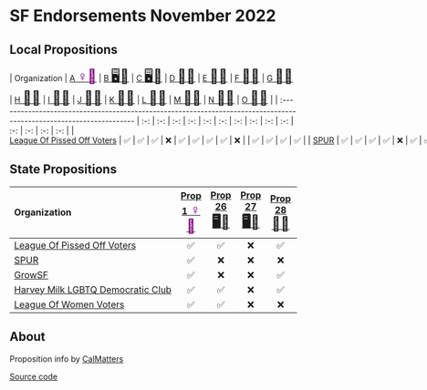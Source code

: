 # SF Endorsements November 2022

## Local Propositions

| Organization                                                                                                              | [A <span style="color:purple;font-size:24px">♀️🏥</span>][p1] | [B <span style="font-size:24px">🖥️🎰</span>][p26] | [C <span style="font-size:24px">🖥️🎰</span>][p27] | [D <span style="font-size:24px">🎨🎼</span>][p28] | [E <span style="font-size:24px">🏥🫘</span>][p29] | [F <span style="font-size:24px">🚗🔌</span>][p30] | [G <span style="font-size:24px">🚬🍎</span>][p31] | [H <span style="font-size:24px">🚬🍎</span>][p31] | [I <span style="font-size:24px">🚬🍎</span>][p31] | [J <span style="font-size:24px">🚬🍎</span>][p31] | [K <span style="font-size:24px">🚬🍎</span>][p31] | [L <span style="font-size:24px">🚬🍎</span>][p31] | [M <span style="font-size:24px">🚬🍎</span>][p31] | [N <span style="font-size:24px">🚬🍎</span>][p31] | [O <span style="font-size:24px">🚬🍎</span>][p31] |
| :------------------------------------------------------------------------------------------------------------------- | :-: | :-: | :-: | :-: | :-: | :-: | :-: | :-: | :-: | :-: | :-: | :-: | :-: | :-: |
| <span style="white-space: nowrap;">[League Of Pissed Off Voters](https://www.theleaguesf.org/)<span>                 | ✅  | ✅  | ✅   | ❌  | ✅   | ✅  | ✅  | ✅   | ❌  |      | ✅  | ✅  | ✅  | ✅   |
| <span style="white-space: nowrap;">[SPUR](https://www.spur.org/voter-guide/2022-11)<span>                            | ✅  | ✅  | ✅   | ✅  | ❌   | ✅  | ✅  | ✅   | ❌  | ✅   | ✅  | ❌  | ✅  | ❌   |
| <span style="white-space: nowrap;">[GrowSF](https://growsf.org/voter-guide/)<span>                                   | ✅  | ✅  | ❌   | ✅  | ❌   | ✅  | ✅  | ✅   | ❌  | ✅   | ✅  | ❌  | ✅  | ❌  |
| <span style="white-space: nowrap;">[Harvey Milk LGBTQ Democratic Club](https://www.milkclub.org/endorsements/)<span> | ✅  |     |     |     | ✅   | ✅  | ✅  | ✅   | ❌  | ✅   | ✅  | ✅  | ✅  | ✅  |
| <span style="white-space: nowrap;">[League Of Women Voters](https://lwvsf.org/ballot-recommendations)<span>          |     | ✅  | ✅   |     | ✅   | ✅  |    | ✅   | ❌  |      | ✅  |     | ✅  |    |

## State Propositions

| Organization                                                                                                              | [Prop 1 <span style="color:purple;font-size:24px">♀️🏥</span>][p1] | [Prop 26 <span style="font-size:24px">🖥️🎰</span>][p26] | [Prop 27 <span style="font-size:24px">🖥️🎰</span>][p27] | [Prop 28 <span style="font-size:24px">🎨🎼</span>][p28] | [Prop 29 <span style="font-size:24px">🏥🫘</span>][p29] | [Prop 30 <span style="font-size:24px">🚗🔌</span>][p30] | [Prop 31 <span style="font-size:24px">🚬🍎</span>][p31] |
| :------------------------------------------------------------------------------------------------------------------------ | :-: | :-: | :-: | :-: | :-: | :-: | :-: |
| <span style="white-space: nowrap;">[League Of Pissed Off Voters](https://www.theleaguesf.org/)<span>                      | ✅  | ✅  | ❌ | ✅  | ✅ | ✅ | ✅ |
| <span style="white-space: nowrap;">[SPUR](https://www.spur.org/voter-guide/2022-11)<span>                                 | ✅  | ❌  | ❌ | ❌  | ❌ | ✅ | ✅ |
| <span style="white-space: nowrap;">[GrowSF](https://growsf.org/voter-guide/)<span>                                        | ✅  | ❌  | ❌ | ✅  | ❌ | ✅ | ✅ |
| <span style="white-space: nowrap;">[Harvey Milk LGBTQ Democratic Club](https://www.milkclub.org/endorsements/)<span>      | ✅  | ✅  | ❌ | ✅  | ✅ | ✅ |  |
| <span style="white-space: nowrap;">[League Of Women Voters](https://lwvc.org/vote/elections/ballot-recommendations)<span> | ✅  | ✅  | ❌ | ❌  |  |  |  |

## About

Proposition info by [CalMatters](https://calmatters.org/california-voter-guide-2022/propositions/)

[Source code](https://github.com/siggy/sfendorsements)

[p1]:  https://calmatters.org/california-voter-guide-2022/propositions/prop-1-abortion-rights/
[p26]: https://calmatters.org/california-voter-guide-2022/propositions/prop-26-sports-betting-tribal-casinos/
[p27]: https://calmatters.org/california-voter-guide-2022/propositions/prop-27-sports-betting-online/
[p28]: https://calmatters.org/california-voter-guide-2022/propositions/prop-28-arts-education/
[p29]: https://calmatters.org/california-voter-guide-2022/propositions/prop-29-kidney-dialysis/
[p30]: https://calmatters.org/california-voter-guide-2022/propositions/prop-30-income-tax-electric-cars/
[p31]: https://calmatters.org/california-voter-guide-2022/propositions/prop-31-flavored-tobacco-ban/
